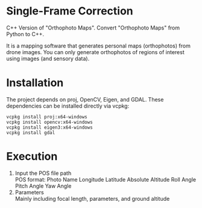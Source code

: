 # Single-Frame Correction
C++ Version of "Orthophoto Maps". Convert "Orthophoto Maps" from Python to C++.

It is a mapping software that generates personal maps (orthophotos) from drone images. You can only generate orthophotos of regions of interest using images (and sensory data).


# Installation
The project depends on proj, OpenCV, Eigen, and GDAL.
These dependencies can be installed directly via vcpkg:
```
vcpkg install proj:x64-windows
vcpkg install opencv:x64-windows
vcpkg install eigen3:x64-windows
vcpkg install gdal
```


# Execution
1. Input the POS file path  
   POS format: Photo Name	Longitude	Latitude	Absolute Altitude	Roll Angle	Pitch Angle	Yaw Angle
2. Parameters  
   Mainly including focal length, parameters, and ground altitude